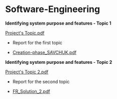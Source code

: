 # Software-Engineering
**Identifying system purpose and features - Topic 1** 

[Project's Topic.pdf](https://github.com/Jokuchh/Software-Engineering/files/9032832/Project.s.Topic.pdf)

- Report for the first topic

- [Creation-phase_SAVCHUK.pdf](https://github.com/Jokuchh/Software-Engineering/files/9032834/Creation-phase_SAVCHUK.pdf)


**Identifying system purpose and features - Topic 2**

[Project's Topic 2.pdf](https://github.com/Jokuchh/Software-Engineering/files/9032843/Project.s.Topic.2.pdf)

- Report for the second topic

- [FR_Solution_2.pdf](https://github.com/Jokuchh/Software-Engineering/files/9032835/FR_Solution_2.pdf)
